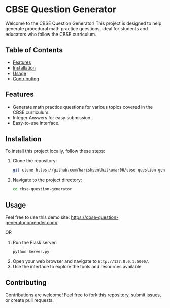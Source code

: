 # CBSE Question Generator

Welcome to the CBSE Question Generator! This project is designed to help generate procedural math practice questions, ideal for students and educators who follow the CBSE curriculum.

## Table of Contents
- [Features](#features)
- [Installation](#installation)
- [Usage](#usage)
- [Contributing](#contributing)

## Features
- Generate math practice questions for various topics covered in the CBSE curriculum.
- Integer Answers for easy submission.
- Easy-to-use interface.

## Installation
To install this project locally, follow these steps:

1. Clone the repository:
   ```bash
   git clone https://github.com/harishsenthilkumar06/cbse-question-generator.git
   ```
2. Navigate to the project directory:
   ```bash
   cd cbse-question-generator
   ```
## Usage
Feel free to use this demo site: https://cbse-question-generator.onrender.com/

OR
 
1. Run the Flask server:
   ```bash
   python Server.py
   ```
2. Open your web browser and navigate to `http://127.0.0.1:5000/`.
3. Use the interface to explore the tools and resources available.

## Contributing

Contributions are welcome! Feel free to fork this repository, submit issues, or create pull requests.

